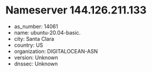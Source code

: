 # Nameserver 144.126.211.133

* as_number: 14061
* name: ubuntu-20.04-basic.
* city: Santa Clara
* country: US
* organization: DIGITALOCEAN-ASN
* version: Unknown
* dnssec: Unknown

